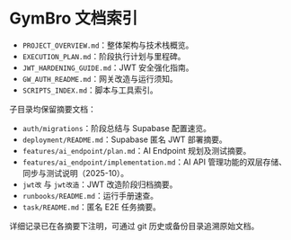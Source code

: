 # GymBro 文档索引

- `PROJECT_OVERVIEW.md`：整体架构与技术栈概览。
- `EXECUTION_PLAN.md`：阶段执行计划与里程碑。
- `JWT_HARDENING_GUIDE.md`：JWT 安全强化指南。
- `GW_AUTH_README.md`：网关改造与运行须知。
- `SCRIPTS_INDEX.md`：脚本与工具索引。

子目录均保留摘要文档：
- `auth/migrations`：阶段总结与 Supabase 配置速览。
- `deployment/README.md`：Supabase 匿名 JWT 部署摘要。
- `features/ai_endpoint/plan.md`：AI Endpoint 规划及测试摘要。
- `features/ai_endpoint/implementation.md`：AI API 管理功能的双层存储、同步与测试说明（2025-10）。
- `jwt改` 与 `jwt改造`：JWT 改造阶段归档摘要。
- `runbooks/README.md`：运行手册速查。
- `task/README.md`：匿名 E2E 任务摘要。

详细记录已在各摘要下注明，可通过 git 历史或备份目录追溯原始文档。
